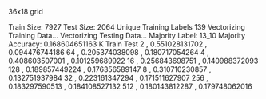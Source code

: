 36x18 grid

Train Size: 7927
Test Size: 2064
Unique Training Labels 139
Vectorizing Training Data...
Vectorizing Testing Data...
Majority Label: 13_10
Majority Accuracy: 0.168604651163
K Train Test
2   , 0.551028131702 , 0.094476744186
64  , 0.205374038098 , 0.180717054264
4   , 0.408603507001 , 0.101259689922
16  , 0.256843698751 , 0.140988372093
128   , 0.189857449224 , 0.176356589147
8   , 0.310710230857 , 0.132751937984
32  , 0.223161347294 , 0.171511627907
256   , 0.183297590513 , 0.184108527132
512   , 0.180143812287 , 0.179748062016
